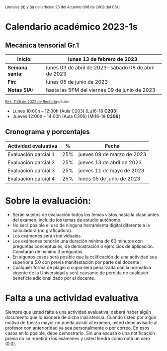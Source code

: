 <sub>Literales (d) y (e) del artículo 23 del Acuerdo 008 de 2008 del CSU</sub>

# Calendario académico 2023-1s

## Mecánica tensorial Gr.1
| **Inicio:**               | lunes 13 de febrero de 2023                                     |
| ---                       | ---                                                             |
| **Semana santa:**         | lunes 03 de abril de 2023– sábado 08 de abril de 2023           |
| **Fin:**                  | lunes 05 de junio de 2023                                    |
| **Notas SIA:**            | hasta las 5PM del viernes 09 de junio de 2023                    |

<sub>[Res. 1148 de 2022 de Rectoría]([http://www.legal.unal.edu.co/rlunal/home/doc.jsp?d_i=99433](http://dama.manizales.unal.edu.co/wp-content/uploads/2023/01/1148-calendario.pdf))</sub>

- Lunes      10:00h – 12:00h (Aula C203) [Lu16-18 **C203**]
- Jueves     12:00h – 14:00h (Aula C306) [Mi16-18 **C306**]

## Cronograma y porcentajes

| **Actividad evaluativa** | **%** | **Fecha**                    |
| ---                      | ---   | ---                          | 
| Evaluación parcial 1     | 25%   | jueves 09 de marzo de 2023   |
| Evaluación parcial 2     | 25%   | jueves 13 de abril de 2023   |
| Evaluación parcial 3     | 25%   | jueves 11 de mayo de 2023    |
| Evaluación parcial 4     | 25%   | lunes 05 de junio de 2023    |


# Sobre la evaluación:
- Serán sujetos de evaluación todos los temas vistos hasta la clase antes del examen, incluido los temas de estudio autónomo.
- No será posible el uso de ninguna herramienta digital diferente a la calculadora (no graficadora).
- Los exámenes serán individuales.
- Los exámenes tendrán una duración mínima de 60 minutos con preguntas conceptuales, de demostración o ejercicios de aplicación. Constarán de mínimo 3 preguntas.
- En algunos casos será posible que la calificación de una actividad sea superior a 5.0 con previa manifestación por parte del docente.
- Cualquier forma de plagio o copia será penalizada con la normativa vigente de la Universidad y será causante de pérdida de cualquier beneficio adicional dado por el docente.

# Falta a una actividad evaluativa
Siempre que usted falte a una actividad evaluativa, deberá haber algún documento que lo exonere de dicha inasistencia. Cuando usted por algún motivo de fuerza mayor no pueda asistir al examen, usted debe avisarle al profesor con anterioridad ya sea personalmente o por correo. En esos casos en lo posible, debe demostrarlo. Sin una excusa o una notificación previa no se repetirán los exámenes y usted tendrá como nota un cero (0.0).
